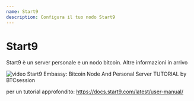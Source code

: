 ```yaml
---
name: Start9
description: Configura il tuo nodo Start9
---
```


# Start9

Start9 è un server personale e un nodo bitcoin.
Altre informazioni in arrivo

![video](https://www.youtube.com/watch?v=DKBJ3_3ZomU)
Start9 Embassy: Bitcoin Node And Personal Server TUTORIAL by BTCsession

per un tutorial approfondito: https://docs.start9.com/latest/user-manual/
